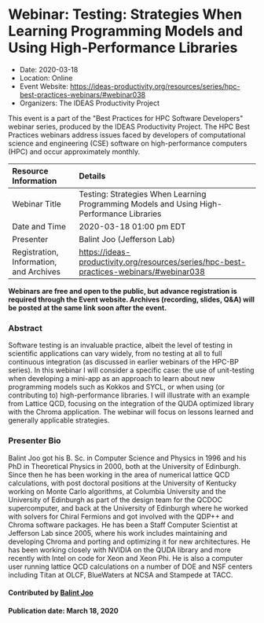 # Webinar: Testing: Strategies When Learning Programming Models and Using High-Performance Libraries

- Date: 2020-03-18
- Location: Online
- Event Website: https://ideas-productivity.org/resources/series/hpc-best-practices-webinars/#webinar038
- Organizers: The IDEAS Productivity Project
			   
This event is a part of the "Best Practices for HPC Software
Developers" webinar series, produced by the IDEAS Productivity
Project. The HPC Best Practices webinars address issues faced by
developers of computational science and engineering (CSE) software on
high-performance computers (HPC) and occur approximately monthly.

Resource Information | Details
:--- | :---			   
Webinar Title | Testing: Strategies When Learning Programming Models and Using High-Performance Libraries
Date and Time | 2020-03-18 01:00 pm EDT
Presenter | Balint Joo (Jefferson Lab)
Registration, Information, and Archives | 	<https://ideas-productivity.org/resources/series/hpc-best-practices-webinars/#webinar038>	   

**Webinars are free and open to the public, but advance registration is required through the Event website. Archives (recording, slides, Q&A) will be posted at the same link soon after the event.**

### Abstract
<p>Software testing is an invaluable practice, albeit the level of testing in scientific applications can vary widely, from no testing at all to full continuous integration (as discussed in earlier webinars of the HPC-BP series). In this webinar I will consider a specific case: the use of unit-testing when developing a mini-app as an approach to learn about new programming models such as Kokkos and SYCL, or when using (or contributing to) high-performance libraries. I will illustrate with an example from Lattice QCD, focusing on the integration of the QUDA optimized library with the Chroma application. The webinar will focus on lessons learned and generally applicable strategies.</p>



### Presenter Bio
<p>Balint Joo got his B. Sc. in Computer Science and Physics in 1996 and his PhD in Theoretical Physics in 2000, both at the University of Edinburgh. Since then he has been working in the area of numerical lattice QCD calculations, with post doctoral positions at the University of Kentucky working on Monte Carlo algorithms, at Columbia University and the University of Edinburgh as part of the design team for the QCDOC supercomputer, and back at the University of Edinburgh where he worked with solvers for Chiral Fermions and got involved with the QDP++ and Chroma software packages. He has been a Staff Computer Scientist at Jefferson Lab since 2005, where his work includes maintaining and developing Chroma and porting and optimizing it for new architectures. He has been working closely with NVIDIA on the QUDA library and more recently with Intel on code for Xeon and Xeon Phi. He is also a computer user running lattice QCD calculations on a number of DOE and NSF centers including Titan at OLCF, BlueWaters at NCSA and Stampede at TACC.</p>

    

#### Contributed by [Balint Joo](https://github.com/bjoo "Balint Joo GitHub profile")

#### Publication date: March 18, 2020

<!---
Publish: yes
Categories: skills
Topics: online learning
Level: 2
Prerequisites: default
Aggregate: none
--->
